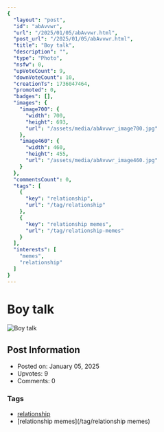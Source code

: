 ```yaml
---
{
  "layout": "post",
  "id": "abAvvwr",
  "url": "/2025/01/05/abAvvwr.html",
  "post_url": "/2025/01/05/abAvvwr.html",
  "title": "Boy talk",
  "description": "",
  "type": "Photo",
  "nsfw": 0,
  "upVoteCount": 9,
  "downVoteCount": 10,
  "creationTs": 1736047464,
  "promoted": 0,
  "badges": [],
  "images": {
    "image700": {
      "width": 700,
      "height": 693,
      "url": "/assets/media/abAvvwr_image700.jpg"
    },
    "image460": {
      "width": 460,
      "height": 455,
      "url": "/assets/media/abAvvwr_image460.jpg"
    }
  },
  "commentsCount": 0,
  "tags": [
    {
      "key": "relationship",
      "url": "/tag/relationship"
    },
    {
      "key": "relationship memes",
      "url": "/tag/relationship-memes"
    }
  ],
  "interests": [
    "memes",
    "relationship"
  ]
}
---
```


# Boy talk

![Boy talk](/assets/media/abAvvwr_image700.jpg)

## Post Information

- Posted on: January 05, 2025
- Upvotes: 9
- Comments: 0

### Tags

- [relationship](/tag/relationship)
- [relationship memes](/tag/relationship memes)

